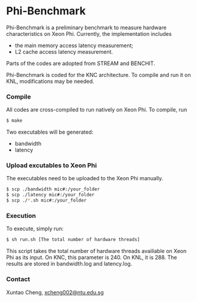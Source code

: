 # Phi-Benchmark

Phi-Benchmark is a preliminary benchmark to measure hardware characteristics on Xeon Phi. Currently, the implementation includes 
  - the main memory access latency measurement;
  - L2 cache access latency measurement.

Parts of the codes are adopted from STREAM and BENCHIT. 

Phi-Benchmark is coded for the KNC architecture. To compile and run it on KNL, modifications may be needed. 

### Compile
All codes are cross-compiled to run natively on Xeon Phi. To compile, run

```sh
$ make
```

Two executables will be generated:
  - bandwidth
  - latency

### Upload excutables to Xeon Phi

The executables need to be uploaded to the Xeon Phi manually. 

```sh
$ scp ./bandwidth mic#:/your_folder
$ scp ./latency mic#:/your_folder
$ scp ./*.sh mic#:/your_folder
```

### Execution

To execute, simply run:
```sh
$ sh run.sh [The total number of hardware threads]
```

This script takes the total number of hardware threads availiable on Xeon Phi as its input. On KNC, this parameter is 240. On KNL, it is 288. The results are stored in bandwidth.log and latency.log.


### Contact
Xuntao Cheng, xcheng002@ntu.edu.sg
